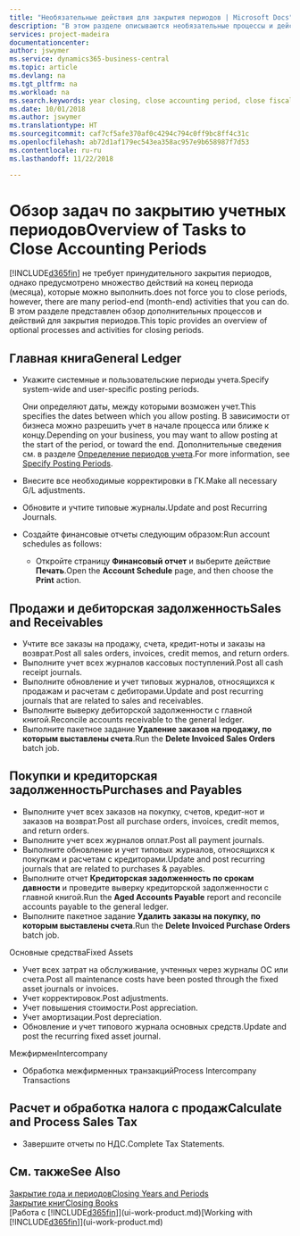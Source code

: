 ```yaml
---
title: "Необязательные действия для закрытия периодов | Microsoft Docs"
description: "В этом разделе описываются необязательные процессы и действия по закрытию учетных периодов в Business Central."
services: project-madeira
documentationcenter: 
author: jswymer
ms.service: dynamics365-business-central
ms.topic: article
ms.devlang: na
ms.tgt_pltfrm: na
ms.workload: na
ms.search.keywords: year closing, close accounting period, close fiscal year, aging, creditor payments, vendor payments
ms.date: 10/01/2018
ms.author: jswymer
ms.translationtype: HT
ms.sourcegitcommit: caf7cf5afe370af0c4294c794c0ff9bc8ff4c31c
ms.openlocfilehash: ab72d1af179ec543ea358ac957e9b658987f7d53
ms.contentlocale: ru-ru
ms.lasthandoff: 11/22/2018

---
```

# <a name="overview-of-tasks-to-close-accounting-periods"></a><span data-ttu-id="c35d0-103">Обзор задач по закрытию учетных периодов</span><span class="sxs-lookup"><span data-stu-id="c35d0-103">Overview of Tasks to Close Accounting Periods</span></span>
[!INCLUDE[d365fin](includes/d365fin_md.md)] <span data-ttu-id="c35d0-104">не требует принудительного закрытия периодов, однако предусмотрено множество действий на конец периода (месяца), которые можно выполнить.</span><span class="sxs-lookup"><span data-stu-id="c35d0-104">does not force you to close periods, however, there are many period-end (month-end) activities that you can do.</span></span> <span data-ttu-id="c35d0-105">В этом разделе представлен обзор дополнительных процессов и действий для закрытия периодов.</span><span class="sxs-lookup"><span data-stu-id="c35d0-105">This topic provides an overview of optional processes and activities for closing periods.</span></span>  

## <a name="general-ledger"></a><span data-ttu-id="c35d0-106">Главная книга</span><span class="sxs-lookup"><span data-stu-id="c35d0-106">General Ledger</span></span>
* <span data-ttu-id="c35d0-107">Укажите системные и пользовательские периоды учета.</span><span class="sxs-lookup"><span data-stu-id="c35d0-107">Specify system-wide and user-specific posting periods.</span></span>  

    <span data-ttu-id="c35d0-108">Они определяют даты, между которыми возможен учет.</span><span class="sxs-lookup"><span data-stu-id="c35d0-108">This specifies the dates between which you allow posting.</span></span> <span data-ttu-id="c35d0-109">В зависимости от бизнеса можно разрешить учет в начале процесса или ближе к концу.</span><span class="sxs-lookup"><span data-stu-id="c35d0-109">Depending on your business, you may want to allow posting at the start of the period, or toward the end.</span></span> <span data-ttu-id="c35d0-110">Дополнительные сведения см. в разделе [Определение периодов учета](finance-how-specify-posting-periods.md).</span><span class="sxs-lookup"><span data-stu-id="c35d0-110">For more information, see [Specify Posting Periods](finance-how-specify-posting-periods.md).</span></span>  
* <span data-ttu-id="c35d0-111">Внесите все необходимые корректировки в ГК.</span><span class="sxs-lookup"><span data-stu-id="c35d0-111">Make all necessary G/L adjustments.</span></span>  
* <span data-ttu-id="c35d0-112">Обновите и учтите типовые журналы.</span><span class="sxs-lookup"><span data-stu-id="c35d0-112">Update and post Recurring Journals.</span></span>  
  <!--* Process Consolidations-->
* <span data-ttu-id="c35d0-113">Создайте финансовые отчеты следующим образом:</span><span class="sxs-lookup"><span data-stu-id="c35d0-113">Run account schedules as follows:</span></span>  
  * <span data-ttu-id="c35d0-114">Откройте страницу **Финансовый отчет** и выберите действие **Печать**.</span><span class="sxs-lookup"><span data-stu-id="c35d0-114">Open the **Account Schedule** page, and then choose the **Print** action.</span></span>  

## <a name="sales-and-receivables"></a><span data-ttu-id="c35d0-115">Продажи и дебиторская задолженность</span><span class="sxs-lookup"><span data-stu-id="c35d0-115">Sales and Receivables</span></span>
* <span data-ttu-id="c35d0-116">Учтите все заказы на продажу, счета, кредит-ноты и заказы на возврат.</span><span class="sxs-lookup"><span data-stu-id="c35d0-116">Post all sales orders, invoices, credit memos, and return orders.</span></span>  
* <span data-ttu-id="c35d0-117">Выполните учет всех журналов кассовых поступлений.</span><span class="sxs-lookup"><span data-stu-id="c35d0-117">Post all cash receipt journals.</span></span>  
* <span data-ttu-id="c35d0-118">Выполните обновление и учет типовых журналов, относящихся к продажам и расчетам с дебиторами.</span><span class="sxs-lookup"><span data-stu-id="c35d0-118">Update and post recurring journals that are related to sales and receivables.</span></span>  
* <span data-ttu-id="c35d0-119">Выполните выверку дебиторской задолженности с главной книгой.</span><span class="sxs-lookup"><span data-stu-id="c35d0-119">Reconcile accounts receivable to the general ledger.</span></span>  
* <span data-ttu-id="c35d0-120">Выполните пакетное задание **Удаление заказов на продажу, по которым выставлены счета**.</span><span class="sxs-lookup"><span data-stu-id="c35d0-120">Run the **Delete Invoiced Sales Orders** batch job.</span></span>  

## <a name="purchases-and-payables"></a><span data-ttu-id="c35d0-121">Покупки и кредиторская задолженность</span><span class="sxs-lookup"><span data-stu-id="c35d0-121">Purchases and Payables</span></span>
* <span data-ttu-id="c35d0-122">Выполните учет всех заказов на покупку, счетов, кредит-нот и заказов на возврат.</span><span class="sxs-lookup"><span data-stu-id="c35d0-122">Post all purchase orders, invoices, credit memos, and return orders.</span></span>  
* <span data-ttu-id="c35d0-123">Выполните учет всех журналов оплат.</span><span class="sxs-lookup"><span data-stu-id="c35d0-123">Post all payment journals.</span></span>  
* <span data-ttu-id="c35d0-124">Выполните обновление и учет типовых журналов, относящихся к покупкам и расчетам с кредиторами.</span><span class="sxs-lookup"><span data-stu-id="c35d0-124">Update and post recurring journals that are related to purchases & payables.</span></span>  
* <span data-ttu-id="c35d0-125">Выполните отчет **Кредиторская задолженность по срокам давности** и проведите выверку кредиторской задолженности с главной книгой.</span><span class="sxs-lookup"><span data-stu-id="c35d0-125">Run the **Aged Accounts Payable** report and reconcile accounts payable to the general ledger.</span></span>  
* <span data-ttu-id="c35d0-126">Выполните пакетное задание **Удалить заказы на покупку, по которым выставлены счета**.</span><span class="sxs-lookup"><span data-stu-id="c35d0-126">Run the **Delete Invoiced Purchase Orders** batch job.</span></span>  

<span data-ttu-id="c35d0-127">Основные средства</span><span class="sxs-lookup"><span data-stu-id="c35d0-127">Fixed Assets</span></span>
* <span data-ttu-id="c35d0-128">Учет всех затрат на обслуживание, учтенных через журналы ОС или счета.</span><span class="sxs-lookup"><span data-stu-id="c35d0-128">Post all maintenance costs have been posted through the fixed asset journals or invoices.</span></span>
* <span data-ttu-id="c35d0-129">Учет корректировок.</span><span class="sxs-lookup"><span data-stu-id="c35d0-129">Post adjustments.</span></span>
* <span data-ttu-id="c35d0-130">Учет повышения стоимости.</span><span class="sxs-lookup"><span data-stu-id="c35d0-130">Post appreciation.</span></span>
* <span data-ttu-id="c35d0-131">Учет амортизации.</span><span class="sxs-lookup"><span data-stu-id="c35d0-131">Post depreciation.</span></span>
* <span data-ttu-id="c35d0-132">Обновление и учет типового журнала основных средств.</span><span class="sxs-lookup"><span data-stu-id="c35d0-132">Update and post the recurring fixed asset journal.</span></span>

<span data-ttu-id="c35d0-133">Межфирмен</span><span class="sxs-lookup"><span data-stu-id="c35d0-133">Intercompany</span></span>
* <span data-ttu-id="c35d0-134">Обработка межфирменных транзакций</span><span class="sxs-lookup"><span data-stu-id="c35d0-134">Process Intercompany Transactions</span></span>

## <a name="calculate-and-process-sales-tax"></a><span data-ttu-id="c35d0-135">Расчет и обработка налога с продаж</span><span class="sxs-lookup"><span data-stu-id="c35d0-135">Calculate and Process Sales Tax</span></span>
* <span data-ttu-id="c35d0-136">Завершите отчеты по НДС.</span><span class="sxs-lookup"><span data-stu-id="c35d0-136">Complete Tax Statements.</span></span>  

## <a name="see-also"></a><span data-ttu-id="c35d0-137">См. также</span><span class="sxs-lookup"><span data-stu-id="c35d0-137">See Also</span></span>
[<span data-ttu-id="c35d0-138">Закрытие года и периодов</span><span class="sxs-lookup"><span data-stu-id="c35d0-138">Closing Years and Periods</span></span>](year-close-years-periods.md)  
[<span data-ttu-id="c35d0-139">Закрытие книг</span><span class="sxs-lookup"><span data-stu-id="c35d0-139">Closing Books</span></span>](year-close-books.md)  
<span data-ttu-id="c35d0-140">[Работа с [!INCLUDE[d365fin](includes/d365fin_md.md)]](ui-work-product.md)</span><span class="sxs-lookup"><span data-stu-id="c35d0-140">[Working with [!INCLUDE[d365fin](includes/d365fin_md.md)]](ui-work-product.md)</span></span>

